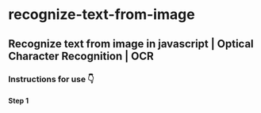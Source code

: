 # recognize-text-from-image
## Recognize text from image in javascript | Optical Character Recognition | OCR

<h3>Instructions for use 👇</h3>
<h4>Step 1</h4>
<img src="">